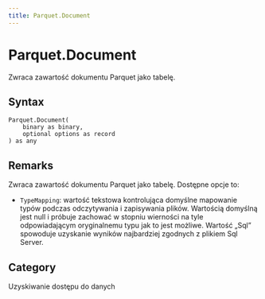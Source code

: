 ```yaml
---
title: Parquet.Document
---
```


# Parquet.Document


Zwraca zawartość dokumentu Parquet jako tabelę.


## Syntax

```powerquery
Parquet.Document(
    binary as binary,
    optional options as record
) as any
```


## Remarks

Zwraca zawartość dokumentu Parquet jako tabelę. Dostępne opcje to:    <ul>    <li> <code>TypeMapping</code>: wartość tekstowa kontrolująca domyślne mapowanie typów podczas odczytywania i zapisywania plików. Wartością domyślną jest null i próbuje zachować w stopniu wierności na tyle odpowiadającym oryginalnemu typu jak to jest możliwe. Wartość „Sql” spowoduje uzyskanie wyników najbardziej zgodnych z plikiem Sql Server.</li>    </ul>



## Category
Uzyskiwanie dostępu do danych
